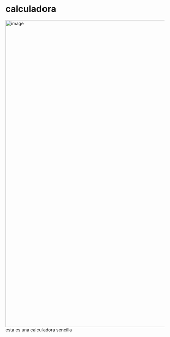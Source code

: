 # calculadora

<img width="971" alt="image" src="https://user-images.githubusercontent.com/30672826/199815887-5a6ffcbe-52ac-4496-92ca-6a3e715eaede.png">
esta es una calculadora sencilla 

